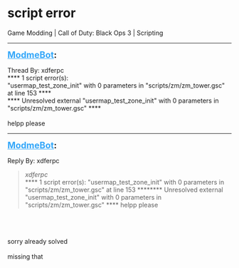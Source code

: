 # script error
Game Modding | Call of Duty: Black Ops 3 | Scripting

---
<strong style="font-size: 1.4em;"><span style="text-decoration: underline;text-decoration-color: #34a7f9;"><span style="color:#34a7f9;">ModmeBot</span></span>:</strong>

<p>Thread By: xdferpc<br />**** 1 script error(s):<br /> &quot;usermap_test_zone_init&quot; with 0 parameters in &quot;scripts/zm/zm_tower.gsc&quot; at line 153 ****<br />**** Unresolved external &quot;usermap_test_zone_init&quot; with 0 parameters in &quot;scripts/zm/zm_tower.gsc&quot; ****<br /> <br />helpp please</p>

---
<strong style="font-size: 1.4em;"><span style="text-decoration: underline;text-decoration-color: #34a7f9;"><span style="color:#34a7f9;">ModmeBot</span></span>:</strong>

<p>Reply By: xdferpc<br /><blockquote><em>xdferpc</em><br />**** 1 script error(s): &quot;usermap_test_zone_init&quot; with 0 parameters in &quot;scripts/zm/zm_tower.gsc&quot; at line 153 ******** Unresolved external &quot;usermap_test_zone_init&quot; with 0 parameters in &quot;scripts/zm/zm_tower.gsc&quot; ****   helpp please</blockquote><br /> <br /> <br />sorry already solved<br /> <br />missing that</p>
